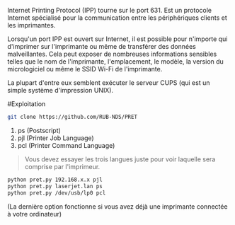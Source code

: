 Internet Printing Protocol (IPP) tourne sur le port 631.
Est un protocole Internet spécialisé pour la communication entre les périphériques clients et les imprimantes.

Lorsqu'un port IPP est ouvert sur Internet, il est possible pour n'importe qui d'imprimer sur l'imprimante ou même de transférer des données malveillantes. Cela peut exposer de nombreuses informations sensibles telles que le nom de l'imprimante, l'emplacement, le modèle, la version du micrologiciel ou même le SSID Wi-Fi de l'imprimante.

La plupart d'entre eux semblent exécuter le serveur CUPS (qui est un simple système d'impression UNIX).

#Exploitation 

```sh
git clone https://github.com/RUB-NDS/PRET
```

1. ps (Postscript)
2. pjl (Printer Job Language)
3. pcl (Printer Command Language)

> Vous devez essayer les trois langues juste pour voir laquelle sera comprise par l'imprimeur.

```sh
python pret.py 192.168.x.x pjl
python pret.py laserjet.lan ps
python pret.py /dev/usb/lp0 pcl
```

(La dernière option fonctionne si vous avez déjà une imprimante connectée à votre ordinateur)

